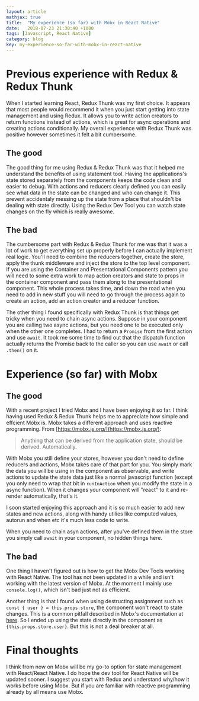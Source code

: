 ```yaml
---
layout: article
mathjax: true
title:  "My experience (so far) with Mobx in React Native"
date:   2018-07-23 21:30:40 +1000
tags: [Javascript, React Native]
category: blog
key: my-experience-so-far-with-mobx-in-react-native
---
```


# Previous experience with Redux & Redux Thunk

When I started learning React, Redux Thunk was my first choice. It appears that most people would recommend it when you just start getting into state management and using Redux. It allows you to write action creators to return functions instead of actions, which is great for async operations and creating actions conditionally. My overall experience with Redux Thunk was positive however sometimes it felt a bit cumbersome.

## The good

The good thing for me using Redux & Redux Thunk was that it helped me understand the benefits of using statement tool. Having the applications's state stored separately from the components keeps the code clean and easier to debug. With actions and reducers clearly defined you can easily see what data in the state can be changed and who can change it. This prevent accidentaly messing up the state from a place that shouldn't be dealing with state directly. Using the Redux Dev Tool you can watch state changes on the fly which is really awesome.

## The bad

The cumbersome part with Redux & Redux Thunk for me was that it was a lot of work to get everything set up properly before I can actually implement real logic. You'll need to combine the reducers together, create the store, apply the thunk middleware and inject the store to the top level component. If you are using the Container and Presentational Components pattern you will need to some extra work to map action creators and state to props in the container component and pass them along to the presentational component. This whole process takes time, and down the road when you need to add in new stuff you will need to go through the process again to create an action, add an action creator and a reducer function.

The other thing I found specifically with Redux Thunk is that things get tricky when you need to chain async actions. Suppose in your component you are calling two async actions, but you need one to be executed only when the other one completes. I had to return a `Promise` from the first action and use `await`. It took me some time to find out that the dispatch function actually returns the Promise back to the caller so you can use `await` or call `.then()` on it.

# Experience (so far) with Mobx

## The good

With a recent project I tried Mobx and I have been enjoying it so far. I think having used Redux & Redux Thunk helps me to appreciate how simple and effcient Mobx is. Mobx takes a different approach and uses reactive programming. From [https://mobx.js.org/](https://mobx.js.org/):

> Anything that can be derived from the application state, should be derived. Automatically.

With Mobx you still define your stores, however you don't need to define reducers and actions, Mobx takes care of that part for you. You simply mark the data you will be using in the component as observable, and write actions to update the state data just like a normal javascript function (except you only need to wrap that bit in `runInAction` when you modify the state in a async function). When it changes your component will "react" to it and re-render automatically, that's it.

I soon started enjoying this approach and it is so much easier to add new states and new actions, along with handy utilies like computed values, autorun and when etc it's much less code to write. 

When you need to chain asyn actions, after you've defined them in the store you simply call `await` in your component, no hidden things here.

## The bad

One thing I haven't figured out is how to get the Mobx Dev Tools working with React Native. The tool has not been updated in a while and isn't working with the latest version of Mobx. At the moment I mainly use `console.log()`, which isn't bad just not as efficient.

Another thing is that I found when using destructing assignment such as `const { user } = this.props.store`, the component won't react to state changes. This is a common pitfall described in Mobx's documentation at [here](https://mobx.js.org/best/pitfalls.html#don-t-copy-observables-properties-and-store-them-locally). So I ended up using the state directly in the component as `{this.props.store.user}`. But this is not a deal breaker at all.

# Final thoughts
I think from now on Mobx will be my go-to option for state management with React/React Native. I do hope the dev tool for React Native will be updated sooner.  I suggest you start with Redux and understand why/how it works before using Mobx. But if you are familiar with reactive programming already by all means use Mobx.
